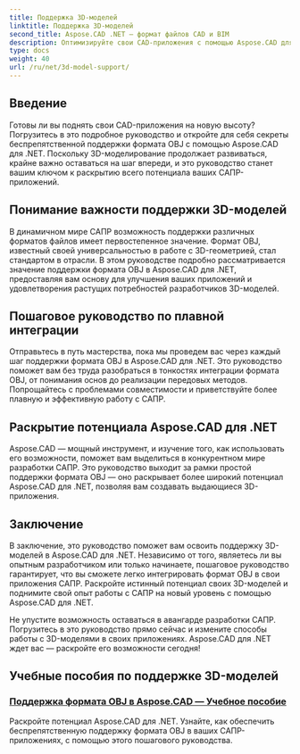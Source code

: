 ```yaml
---
title: Поддержка 3D-моделей
linktitle: Поддержка 3D-моделей
second_title: Aspose.CAD .NET — формат файлов CAD и BIM
description: Оптимизируйте свои CAD-приложения с помощью Aspose.CAD для .NET! Овладейте искусством беспрепятственной поддержки формата OBJ, раскрывая весь потенциал ваших 3D-моделей.
type: docs
weight: 40
url: /ru/net/3d-model-support/
---
```


## Введение

Готовы ли вы поднять свои CAD-приложения на новую высоту? Погрузитесь в это подробное руководство и откройте для себя секреты беспрепятственной поддержки формата OBJ с помощью Aspose.CAD для .NET. Поскольку 3D-моделирование продолжает развиваться, крайне важно оставаться на шаг впереди, и это руководство станет вашим ключом к раскрытию всего потенциала ваших САПР-приложений.

## Понимание важности поддержки 3D-моделей

В динамичном мире САПР возможность поддержки различных форматов файлов имеет первостепенное значение. Формат OBJ, известный своей универсальностью в работе с 3D-геометрией, стал стандартом в отрасли. В этом руководстве подробно рассматривается значение поддержки формата OBJ в Aspose.CAD для .NET, предоставляя вам основу для улучшения ваших приложений и удовлетворения растущих потребностей разработчиков 3D-моделей.

## Пошаговое руководство по плавной интеграции

Отправьтесь в путь мастерства, пока мы проведем вас через каждый шаг поддержки формата OBJ в Aspose.CAD для .NET. Это руководство поможет вам без труда разобраться в тонкостях интеграции формата OBJ, от понимания основ до реализации передовых методов. Попрощайтесь с проблемами совместимости и приветствуйте более плавную и эффективную работу с САПР.

## Раскрытие потенциала Aspose.CAD для .NET

Aspose.CAD — мощный инструмент, и изучение того, как использовать его возможности, поможет вам выделиться в конкурентном мире разработки САПР. Это руководство выходит за рамки простой поддержки формата OBJ — оно раскрывает более широкий потенциал Aspose.CAD для .NET, позволяя вам создавать выдающиеся 3D-приложения.

## Заключение

В заключение, это руководство поможет вам освоить поддержку 3D-моделей в Aspose.CAD для .NET. Независимо от того, являетесь ли вы опытным разработчиком или только начинаете, пошаговое руководство гарантирует, что вы сможете легко интегрировать формат OBJ в свои приложения САПР. Раскройте истинный потенциал своих 3D-моделей и поднимите свой опыт работы с САПР на новый уровень с помощью Aspose.CAD для .NET.

Не упустите возможность оставаться в авангарде разработки САПР. Погрузитесь в это руководство прямо сейчас и измените способы работы с 3D-моделями в своих приложениях. Aspose.CAD для .NET ждет вас — раскройте его возможности сегодня!
## Учебные пособия по поддержке 3D-моделей
### [Поддержка формата OBJ в Aspose.CAD — Учебное пособие](./supporting-obj-format-in-aspose-cad/)
Раскройте потенциал Aspose.CAD для .NET. Узнайте, как обеспечить беспрепятственную поддержку формата OBJ в ваших САПР-приложениях, с помощью этого пошагового руководства.